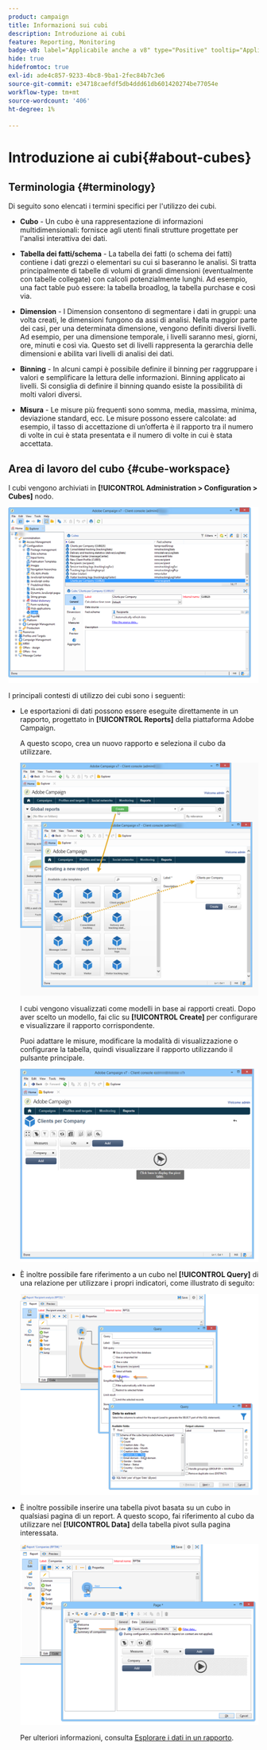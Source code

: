 ```yaml
---
product: campaign
title: Informazioni sui cubi
description: Introduzione ai cubi
feature: Reporting, Monitoring
badge-v8: label="Applicabile anche a v8" type="Positive" tooltip="Applicabile anche a Campaign v8"
hide: true
hidefromtoc: true
exl-id: ade4c857-9233-4bc8-9ba1-2fec84b7c3e6
source-git-commit: e34718caefdf5db4ddd61db601420274be77054e
workflow-type: tm+mt
source-wordcount: '406'
ht-degree: 1%

---
```


# Introduzione ai cubi{#about-cubes}



## Terminologia {#terminology}

Di seguito sono elencati i termini specifici per l&#39;utilizzo dei cubi.

* **Cubo** - Un cubo è una rappresentazione di informazioni multidimensionali: fornisce agli utenti finali strutture progettate per l&#39;analisi interattiva dei dati.

* **Tabella dei fatti/schema** - La tabella dei fatti (o schema dei fatti) contiene i dati grezzi o elementari su cui si baseranno le analisi. Si tratta principalmente di tabelle di volumi di grandi dimensioni (eventualmente con tabelle collegate) con calcoli potenzialmente lunghi. Ad esempio, una fact table può essere: la tabella broadlog, la tabella purchase e così via.

* **Dimension** - I Dimension consentono di segmentare i dati in gruppi: una volta creati, le dimensioni fungono da assi di analisi. Nella maggior parte dei casi, per una determinata dimensione, vengono definiti diversi livelli. Ad esempio, per una dimensione temporale, i livelli saranno mesi, giorni, ore, minuti e così via. Questo set di livelli rappresenta la gerarchia delle dimensioni e abilita vari livelli di analisi dei dati.

* **Binning** - In alcuni campi è possibile definire il binning per raggruppare i valori e semplificare la lettura delle informazioni. Binning applicato ai livelli. Si consiglia di definire il binning quando esiste la possibilità di molti valori diversi.

* **Misura** - Le misure più frequenti sono somma, media, massima, minima, deviazione standard, ecc. Le misure possono essere calcolate: ad esempio, il tasso di accettazione di un’offerta è il rapporto tra il numero di volte in cui è stata presentata e il numero di volte in cui è stata accettata.

## Area di lavoro del cubo {#cube-workspace}

I cubi vengono archiviati in **[!UICONTROL Administration > Configuration > Cubes]** nodo.

![](assets/s_advuser_cube_node.png)

I principali contesti di utilizzo dei cubi sono i seguenti:

* Le esportazioni di dati possono essere eseguite direttamente in un rapporto, progettato in **[!UICONTROL Reports]** della piattaforma Adobe Campaign.

  A questo scopo, crea un nuovo rapporto e seleziona il cubo da utilizzare.

  ![](assets/cube_create_new.png)

  I cubi vengono visualizzati come modelli in base ai rapporti creati. Dopo aver scelto un modello, fai clic su **[!UICONTROL Create]** per configurare e visualizzare il rapporto corrispondente.

  Puoi adattare le misure, modificare la modalità di visualizzazione o configurare la tabella, quindi visualizzare il rapporto utilizzando il pulsante principale.

  ![](assets/cube_display_new.png)

* È inoltre possibile fare riferimento a un cubo nel **[!UICONTROL Query]** di una relazione per utilizzare i propri indicatori, come illustrato di seguito:

  ![](assets/s_advuser_query_using_a_cube.png)

* È inoltre possibile inserire una tabella pivot basata su un cubo in qualsiasi pagina di un report. A questo scopo, fai riferimento al cubo da utilizzare nel **[!UICONTROL Data]** della tabella pivot sulla pagina interessata.

  ![](assets/s_advuser_cube_in_report.png)

  Per ulteriori informazioni, consulta [Esplorare i dati in un rapporto](../../reporting/using/using-cubes-to-explore-data.md#exploring-the-data-in-a-report).
